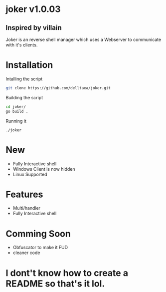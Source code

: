# joker v1.0.03
## Inspired by villain

Joker is an reverse shell manager which uses a Webserver to communicate with it's clients.

# Installation

Intalling the script
```bash
git clone https://github.com/delltaxa/joker.git
```

Building the script
``` bash
cd joker/
go build .
```

Running it
```
./joker
```

# New

- Fully Interactive shell
- Windows Client is now hidden
- Linux Supported

# Features

- Multi/handler
- Fully Interactive shell

# Comming Soon
- Obfuscator to make it FUD
- cleaner code

# I dont't know how to create a README so that's it lol.
